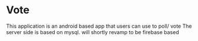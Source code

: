 # Vote
This application is an android based app that users can use to poll/ vote
The server side is based on mysql. will shortly revamp to be firebase based
